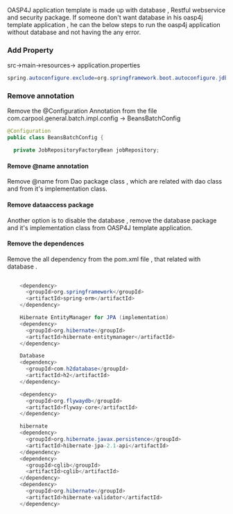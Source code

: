 OASP4J application template is made up with database , Restful webservice and security package. If someone don't want database in his oasp4j template application , he can the below steps to run the oasp4j application without database and not having the any error.

### Add Property  
src->main->resources-> application.properties 

````java
spring.autoconfigure.exclude=org.springframework.boot.autoconfigure.jdbc.DataSourceAutoConfiguration, org.springframework.boot.autoconfigure.orm.jpa.HibernateJpaAutoConfiguration
````
### Remove annotation 

Remove the @Configuration Annotation from the file com.carpool.general.batch.impl.config -> BeansBatchConfig

````java
@Configuration
public class BeansBatchConfig {

  private JobRepositoryFactoryBean jobRepository;
````

#### Remove @name annotation
  
Remove @name from Dao package class , which are related with dao class and from it's implementation class.

#### Remove dataaccess package

Another option is to disable the database , remove the database package and it's implementation class from OASP4J template application.
   
 #### Remove the dependences
 Remove the all dependency from the pom.xml file ,  that related with database . 

````java
    
    <dependency>
      <groupId>org.springframework</groupId>
      <artifactId>spring-orm</artifactId>
    </dependency>

    Hibernate EntityManager for JPA (implementation)
    <dependency>
      <groupId>org.hibernate</groupId>
      <artifactId>hibernate-entitymanager</artifactId>
    </dependency>

    Database
    <dependency>
      <groupId>com.h2database</groupId>
      <artifactId>h2</artifactId>
    </dependency>

    <dependency>
      <groupId>org.flywaydb</groupId>
      <artifactId>flyway-core</artifactId>
    </dependency>

    hibernate
    <dependency>
      <groupId>org.hibernate.javax.persistence</groupId>
      <artifactId>hibernate-jpa-2.1-api</artifactId>
    </dependency>
    <dependency>
      <groupId>cglib</groupId>
      <artifactId>cglib</artifactId>
    </dependency>
    <dependency>
      <groupId>org.hibernate</groupId>
      <artifactId>hibernate-validator</artifactId>
    </dependency>
```` 
 
 



   